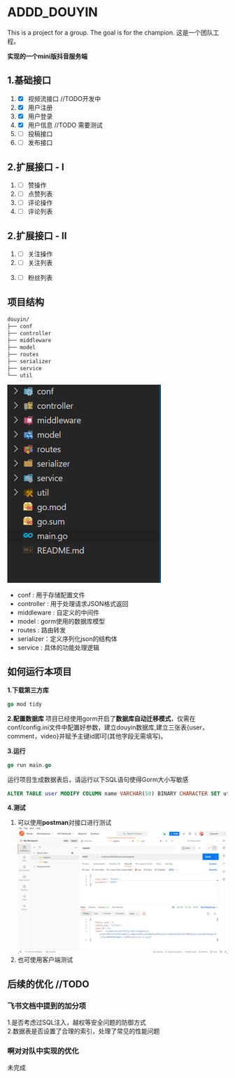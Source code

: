# ADDD_DOUYIN
This is a project for a group. The goal is for the champion.
这是一个团队工程。

**实现的一个mini版抖音服务端**

## 1.基础接口
   1. - [x]  视频流接口   //TODO开发中
   2. - [x]  用户注册
   3. - [x]  用户登录      
   4. - [x]  用户信息    //TODO 需要测试
   5. - [ ]  投稿接口
   6. - [ ]  发布接口

## 2.扩展接口 - I
   1. - [ ]  赞操作
   1. - [ ]  点赞列表
   2. - [ ]  评论操作
   3. - [ ]  评论列表
   
## 2.扩展接口 - II
   1. - [ ]  关注操作
   1. - [ ]  关注列表
   2. - [ ]  粉丝列表




## 项目结构

```shell
douyin/
├── conf
├── controller
├── middleware
├── model
├── routes
├── serializer
├── service
└── util
```
![summ](docs/summ.png)

- conf : 用于存储配置文件
- controller : 用于处理请求JSON格式返回
- middleware : 自定义的中间件
- model : gorm使用的数据库模型
- routes : 路由转发
- serializer：定义序列化json的结构体
- service : 具体的功能处理逻辑


## 如何运行本项目

**1.下载第三方库**
```go
go mod tidy
```
**2.配置数据库**
项目已经使用gorm开启了**数据库自动迁移模式**，仅需在conf/config.ini文件中配置好参数，建立douyin数据库,建立三张表{user，comment，video}并赋予主键id即可(其他字段无需填写)。

**3.运行**
```go
go run main.go
```
运行项目生成数据表后，请运行以下SQL语句使得Gorm大小写敏感
```SQL
ALTER TABLE user MODIFY COLUMN name VARCHAR(50) BINARY CHARACTER SET utf8 COLLATE utf8_bin DEFAULT NULL;
```
**4.测试**
1. 可以使用**postman**对接口进行测试
![postman](docs/postman.png)
1. 也可使用客户端测试


## 后续的优化 //TODO

### 飞书文档中提到的加分项
1.是否考虑过SQL注入，越权等安全问题的防御方式\
2.数据表是否设置了合理的索引，处理了常见的性能问题

### 啊对对队中实现的优化
未完成


